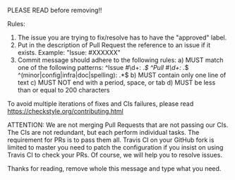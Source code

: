 PLEASE READ before removing!!

Rules:
1) The issue you are trying to fix/resolve has to have the "approved" label.
2) Put in the description of Pull Request the reference to an issue if it exists.
   Example: "Issue: #XXXXXX"
3) Commit message should adhere to the following rules:
   a) MUST match one of the following patterns:
      ^Issue #\\d+: .*$
      ^Pull #\\d+: .*$
      ^(minor|config|infra|doc|spelling): .*$
   b) MUST contain only one line of text
   c) MUST NOT end with a period, space, or tab
   d) MUST be less than or equal to 200 characters

To avoid multiple iterations of fixes and CIs failures, please read
https://checkstyle.org/contributing.html

ATTENTION: We are not merging Pull Requests that are not passing our CIs.
The CIs are not redundant, but each perform individual tasks. The requirement
for PRs is to pass them all. Travis CI on your GitHub fork is limited to master
you need to patch the configuration if you insist on using Travis CI to check
your PRs. Of course, we will help you to resolve issues.

Thanks for reading, remove whole this message and type what you need.
